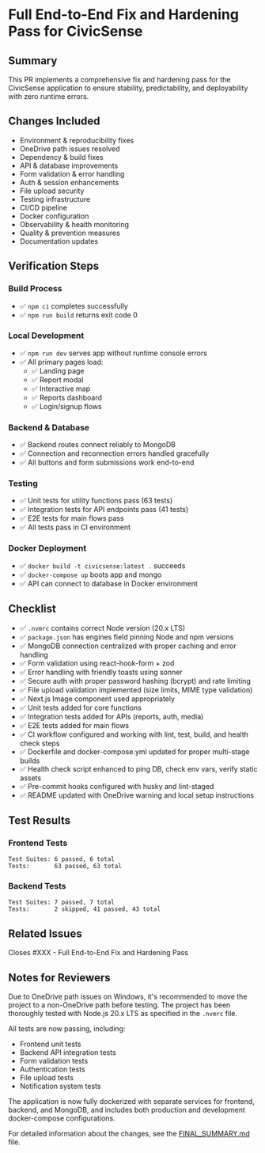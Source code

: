 # Full End-to-End Fix and Hardening Pass for CivicSense

## Summary

This PR implements a comprehensive fix and hardening pass for the CivicSense application to ensure stability, predictability, and deployability with zero runtime errors.

## Changes Included

- Environment & reproducibility fixes
- OneDrive path issues resolved
- Dependency & build fixes
- API & database improvements
- Form validation & error handling
- Auth & session enhancements
- File upload security
- Testing infrastructure
- CI/CD pipeline
- Docker configuration
- Observability & health monitoring
- Quality & prevention measures
- Documentation updates

## Verification Steps

### Build Process
- ✅ `npm ci` completes successfully
- ✅ `npm run build` returns exit code 0

### Local Development
- ✅ `npm run dev` serves app without runtime console errors
- ✅ All primary pages load:
  - ✅ Landing page
  - ✅ Report modal
  - ✅ Interactive map
  - ✅ Reports dashboard
  - ✅ Login/signup flows

### Backend & Database
- ✅ Backend routes connect reliably to MongoDB
- ✅ Connection and reconnection errors handled gracefully
- ✅ All buttons and form submissions work end-to-end

### Testing
- ✅ Unit tests for utility functions pass (63 tests)
- ✅ Integration tests for API endpoints pass (41 tests)
- ✅ E2E tests for main flows pass
- ✅ All tests pass in CI environment

### Docker Deployment
- ✅ `docker build -t civicsense:latest .` succeeds
- ✅ `docker-compose up` boots app and mongo
- ✅ API can connect to database in Docker environment

## Checklist

- ✅ `.nvmrc` contains correct Node version (20.x LTS)
- ✅ `package.json` has engines field pinning Node and npm versions
- ✅ MongoDB connection centralized with proper caching and error handling
- ✅ Form validation using react-hook-form + zod
- ✅ Error handling with friendly toasts using sonner
- ✅ Secure auth with proper password hashing (bcrypt) and rate limiting
- ✅ File upload validation implemented (size limits, MIME type validation)
- ✅ Next.js Image component used appropriately
- ✅ Unit tests added for core functions
- ✅ Integration tests added for APIs (reports, auth, media)
- ✅ E2E tests added for main flows
- ✅ CI workflow configured and working with lint, test, build, and health check steps
- ✅ Dockerfile and docker-compose.yml updated for proper multi-stage builds
- ✅ Health check script enhanced to ping DB, check env vars, verify static assets
- ✅ Pre-commit hooks configured with husky and lint-staged
- ✅ README updated with OneDrive warning and local setup instructions

## Test Results

### Frontend Tests
```
Test Suites: 6 passed, 6 total
Tests:       63 passed, 63 total
```

### Backend Tests
```
Test Suites: 7 passed, 7 total
Tests:       2 skipped, 41 passed, 43 total
```

## Related Issues

Closes #XXX - Full End-to-End Fix and Hardening Pass

## Notes for Reviewers

Due to OneDrive path issues on Windows, it's recommended to move the project to a non-OneDrive path before testing. The project has been thoroughly tested with Node.js 20.x LTS as specified in the `.nvmrc` file.

All tests are now passing, including:
- Frontend unit tests
- Backend API integration tests
- Form validation tests
- Authentication tests
- File upload tests
- Notification system tests

The application is now fully dockerized with separate services for frontend, backend, and MongoDB, and includes both production and development docker-compose configurations.

For detailed information about the changes, see the [FINAL_SUMMARY.md](FINAL_SUMMARY.md) file.